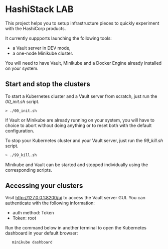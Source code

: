 # HashiStack LAB

This project helps you to setup infrastructure pieces to quickly experiment with the HashiCorp products.

It currently suppports launching the following tools:

- a Vault server in DEV mode,
- a one-node Minikube cluster.

You will need to have Vault, Minikube and a Docker Engine already installed on your system.

## Start and stop the clusters

To start a Kubernetes cluster and a Vault server from scratch, just run the *00_init.sh* script.

```shell
> ./00_init.sh
```

If Vault or Minikube are already running on your system, you will have to choice to abort without doing anything or to reset both with the default configuration.

To stop your Kubernetes cluster and your Vault server, just run the *99_kill.sh* script.

```bash
> ./99_kill.sh
```

Minikube and Vault can be started and stopped individually using the corresponding scripts.

## Accessing your clusters

Visit http://127.0.0.1:8200/ui to access the Vault server GUI. You can authenticate with the following information:

- auth method: Token
- Token: root

Run the command below in another terminal to open the Kubernetes dashboard in your default browser:

```shell
   minikube dashboard
```
